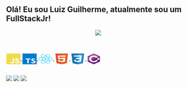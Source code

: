 ## Olá! Eu sou Luiz Guilherme, atualmente sou um FullStackJr!

<div align="center">
  <a href="https://github.com/luizstrange">
  <img height="180em" src="https://github-readme-stats.vercel.app/api/top-langs/?username=luizstrange&layout=compact&langs_count=7&theme=dark"/>
</div>
  
  ##
  
<div style="display: inline_block"><br>
  <img align="center" alt="Rafa-Js" height="30" width="40" src="https://raw.githubusercontent.com/devicons/devicon/master/icons/javascript/javascript-plain.svg">
  <img align="center" alt="Rafa-Ts" height="30" width="40" src="https://raw.githubusercontent.com/devicons/devicon/master/icons/typescript/typescript-plain.svg">
  <img align="center" alt="Rafa-React" height="30" width="40" src="https://raw.githubusercontent.com/devicons/devicon/master/icons/react/react-original.svg">
  <img align="center" alt="Rafa-HTML" height="30" width="40" src="https://raw.githubusercontent.com/devicons/devicon/master/icons/html5/html5-original.svg">
  <img align="center" alt="Rafa-CSS" height="30" width="40" src="https://raw.githubusercontent.com/devicons/devicon/master/icons/css3/css3-original.svg">
  <img align="center" alt="C#" height="30" width="40" src="https://raw.githubusercontent.com/devicons/devicon/master/icons/csharp/csharp-original.svg">
  </div>
  
  ##
  
  <div>
  <a href="https://www.instagram.com/luizstrange" target="_blank"><img src="https://img.shields.io/badge/Instagram-E4405F?style=for-the-badge&logo=instagram&logoColor=white?style=for-the-badge&logo=youtube&logoColor=white" target="_blank"></a>
    <a href="https://www.linkedin.com/in/luizgmc" target="_blank"><img src="https://img.shields.io/badge/LinkedIn-0077B5?style=for-the-badge&logo=linkedin&logoColor=white?style=for-the-badge&logo=instagram&logoColor=white?style=for-the-badge&logo=youtube&logoColor=white" target="_blank"></a>
     <a href="https://twitter.com/LuizEstr4nh0" target="_blank"><img src="https://img.shields.io/badge/Twitter-1DA1F2?style=for-the-badge&logo=twitter&logoColor=white?style=for-the-badge&logo=instagram&logoColor=white?style=for-the-badge&logo=youtube&logoColor=white" target="_blank"></a>
  </div>
